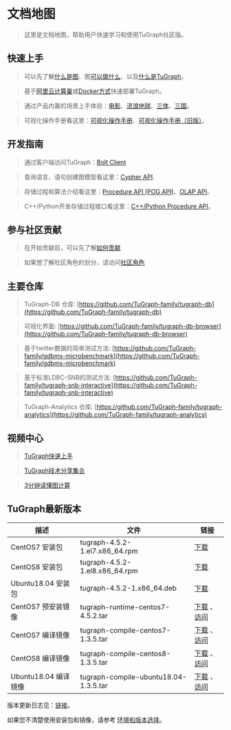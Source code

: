 # 文档地图

> 这里是文档地图，帮助用户快速学习和使用TuGraph社区版。

## 快速上手

> 可以先了解[什么是图](2.introduction/1.what-is-graph.md)、图[可以做什么](2.introduction/8.scenarios.md)、以及[什么是TuGraph](2.introduction/3.what-is-tugraph.md)。

> 基于[阿里云计算巢](5.installation&running/5.cloud-deployment.md)或[Docker方式](5.installation&running/3.docker-deployment.md)快速部署TuGraph。

> 通过产品内置的场景上手体验：[电影](3.quick-start/2.demo/1.movie.md)、[流浪地球](3.quick-start/2.demo/2.wandering-earth.md)、[三体](3.quick-start/2.demo/3.the-three-body.md)、[三国](3.quick-start/2.demo/4.three-kingdoms.md)。

> 可视化操作手册看这里：[可视化操作手册](4.user-guide/1.tugraph-browser.md)、[可视化操作手册（旧版）](4.user-guide/2.tugraph-browser-legacy.md)。

## 开发指南

> 通过客户端访问TuGraph：[Bolt Client](7.client-tools/5.bolt-client.md)

> 查询语言、语句创建图模型看这里：[Cypher API](8.query/1.cypher.md).

> 存储过程和算法介绍看这里：[Procedure API (POG API)](9.olap&procedure/1.procedure/1.procedure.md)、[OLAP API](9.olap&procedure/2.olap/1.tutorial.md)。

> C++/Python开发存储过程接口看这里：[C++/Python Procedure API](9.olap&procedure/1.procedure/index.rst)。

## 参与社区贡献

> 在开始贡献前，可以先了解[如何贡献](12.contributor-manual/1.contributing.md)

> 如果想了解社区角色的划分，请访问[社区角色](12.contributor-manual/2.community-roles.md)

## 主要仓库

> TuGraph-DB 仓库: [https://github.com/TuGraph-family/tugraph-db](https://github.com/TuGraph-family/tugraph-db)

> 可视化界面: [https://github.com/TuGraph-family/tugraph-db-browser](https://github.com/TuGraph-family/tugraph-db-browser)

> 基于twitter数据的简单测试方法: [https://github.com/TuGraph-family/gdbms-microbenchmark](https://github.com/TuGraph-family/gdbms-microbenchmark)

> 基于标准LDBC-SNB的测试方法: [https://github.com/TuGraph-family/tugraph-snb-interactive](https://github.com/TuGraph-family/tugraph-snb-interactive)

> TuGraph-Analytics 仓库: [https://github.com/TuGraph-family/tugraph-analytics](https://github.com/TuGraph-family/tugraph-analytics)

## 视频中心

> [TuGraph快速上手](https://space.bilibili.com/1196053065/channel/seriesdetail?sid=2593741)

> [TuGraph技术分享集合](https://space.bilibili.com/1196053065/channel/seriesdetail?sid=3009777)

> [3分钟读懂图计算](https://www.bilibili.com/video/BV15U4y1r7AW/)

## TuGraph最新版本

| 描述                  | 文件                                    | 链接                                                                                                                                                                                             |
|---------------------|---------------------------------------|------------------------------------------------------------------------------------------------------------------------------------------------------------------------------------------------|
| CentOS7 安装包         | tugraph-4.5.2-1.el7.x86_64.rpm        | [下载](https://tugraph-web.oss-cn-beijing.aliyuncs.com/tugraph/tugraph-4.5.2/tugraph-4.5.2-1.el7.x86_64.rpm)                                                                                     |
| CentOS8 安装包         | tugraph-4.5.2-1.el8.x86_64.rpm        | [下载](https://tugraph-web.oss-cn-beijing.aliyuncs.com/tugraph/tugraph-4.5.2/tugraph-4.5.2-1.el8.x86_64.rpm)                                                                                     |
| Ubuntu18.04 安装包     | tugraph-4.5.2-1.x86_64.deb            | [下载](https://tugraph-web.oss-cn-beijing.aliyuncs.com/tugraph/tugraph-4.5.2/tugraph-4.5.2-1.x86_64.deb)                                                                                         |
| CentOS7 预安装镜像       | tugraph-runtime-centos7-4.5.2.tar     | [下载](https://tugraph-web.oss-cn-beijing.aliyuncs.com/tugraph/tugraph-4.5.2/tugraph-runtime-centos7-4.5.2.tar) 、[访问](https://hub.docker.com/r/tugraph/tugraph-runtime-centos7)                  |
| CentOS7 编译镜像        | tugraph-compile-centos7-1.3.5.tar     | [下载](https://tugraph-web.oss-cn-beijing.aliyuncs.com/tugraph/tugraph-docker-compile/tugraph-compile-centos7-1.3.5.tar) 、[访问](https://hub.docker.com/r/tugraph/tugraph-compile-centos7)         |
| CentOS8 编译镜像        | tugraph-compile-centos8-1.3.5.tar     | [下载](https://tugraph-web.oss-cn-beijing.aliyuncs.com/tugraph/tugraph-docker-compile/tugraph-compile-centos8-1.3.5.tar) 、[访问](https://hub.docker.com/r/tugraph/tugraph-compile-centos8)         |
| Ubuntu18.04 编译镜像    | tugraph-compile-ubuntu18.04-1.3.5.tar | [下载](https://tugraph-web.oss-cn-beijing.aliyuncs.com/tugraph/tugraph-docker-compile/tugraph-compile-ubuntu18.04-1.3.5.tar) 、[访问](https://hub.docker.com/r/tugraph/tugraph-compile-ubuntu18.04) |


版本更新日志见：[链接](https://github.com/TuGraph-family/tugraph-db/blob/master/release/CHANGELOG_CN.md )。

如果您不清楚使用安装包和镜像，请参考 [环境和版本选择](13.best-practices/4.selection.md)。